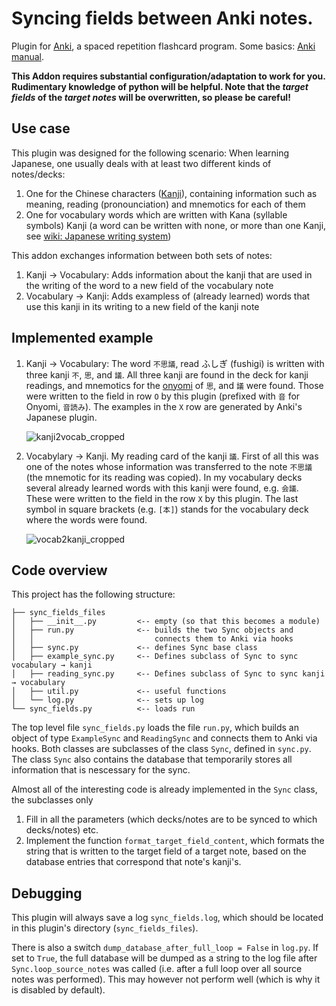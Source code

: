 # Syncing fields between Anki notes.

Plugin for [Anki](https://apps.ankiweb.net/), a spaced repetition flashcard program. Some basics: [Anki manual](https://apps.ankiweb.net/docs/manual.html#the-basics).

**This Addon requires substantial configuration/adaptation to work for you. Rudimentary knowledge of python will be helpful. Note that the *target fields* of the *target notes* will be overwritten, so please be careful!**

## Use case

This plugin was designed for the following scenario: When learning Japanese, one usually deals with at least two different kinds of notes/decks:

1. One for the Chinese characters ([Kanji](https://en.wikipedia.org/wiki/Kanji)), containing information such as meaning, reading (pronounciation) and mnemotics for each of them
2. One for vocabulary words which are written with Kana (syllable symbols) Kanji (a word can be written with none, or more than one Kanji, see [wiki: Japanese writing system](https://en.wikipedia.org/wiki/Japanese_writing_system))

This addon exchanges information between both sets of notes:

1. Kanji → Vocabulary: Adds information about the kanji that are used in the writing of the word to a new field of the vocabulary note
2. Vocabulary → Kanji: Adds exampless of (already learned) words that use this kanji in its writing to a new field of the kanji note

## Implemented example

1. Kanji → Vocabulary: The word ```不思議```, read ふしぎ (fushigi) is written with three kanji ```不```, ```思```, and ```議```. All three kanji are found in the deck for kanji readings, and mnemotics for the [onyomi](https://en.wikipedia.org/wiki/Kanji#On.27yomi_.28Sino-Japanese_reading.29) of ```思```, and ```議``` were found. Those were written to the field in row ```O``` by this plugin (prefixed with ```音``` for Onyomi, ```音読み```). The examples in the ```X``` row are generated by Anki's Japanese plugin. 

    ![kanji2vocab_cropped](https://cloud.githubusercontent.com/assets/13602468/24543107/963a8674-15fe-11e7-8576-3ba48af47fbd.png)

2. Vocabylary → Kanji. My reading card of the kanji ```議```. First of all this was one of the notes whose information was transferred to the note ```不思議``` (the mnemotic for its reading was copied). 
   In my vocabulary decks several already learned words with this kanji were found, e.g. ```会議```. These were written to the field in the row ```X``` by this plugin. The last symbol in square brackets (e.g. ```[本]```) stands for the vocabulary deck where the words were found.

    ![vocab2kanji_cropped](https://cloud.githubusercontent.com/assets/13602468/24543108/9643e322-15fe-11e7-8256-57df16dc1699.png) 

## Code overview

This project has the following structure:

    ├── sync_fields_files
    │   ├── __init__.py         <-- empty (so that this becomes a module)
    │   ├── run.py              <-- builds the two Sync objects and 
    │   │                           connects them to Anki via hooks
    │   ├── sync.py             <-- defines Sync base class
    │   ├── example_sync.py     <-- Defines subclass of Sync to sync vocabulary → kanji
    │   ├── reading_sync.py     <-- Defines subclass of Sync to sync kanji → vocabulary
    │   ├── util.py             <-- useful functions
    │   └── log.py              <-- sets up log
    └── sync_fields.py          <-- loads run

The top level file ```sync_fields.py``` loads the file ```run.py```, which builds an object of type ```ExampleSync``` and ```ReadingSync``` and connects them to Anki via hooks. Both classes are subclasses of the class ```Sync```, defined in ```sync.py```. The class ```Sync``` also contains the database that temporarily stores all information that is nescessary for the sync.

Almost all of the interesting code is already implemented in the ```Sync``` class, the subclasses only

1. Fill in all the parameters (which decks/notes are to be synced to which decks/notes) etc.
2. Implement the function ```format_target_field_content```, which formats the string that is written to the target field of a target note, based on the database entries that correspond that note's kanji's. 

## Debugging

This plugin will always save a log ```sync_fields.log```, which should be located in this plugin's directory (```sync_fields_files```). 

There is also a switch ```dump_database_after_full_loop = False``` in ```log.py```. If set to ```True```, the full database will be dumped as a string to the log file after ```Sync.loop_source_notes``` was called (i.e. after a full loop over all source notes was performed). This may however not perform well (which is why it is disabled by default).